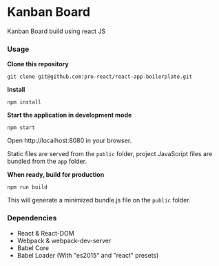 Kanban Board
=====================

Kanban Board build using react JS


### Usage
**Clone this repository**
```
git clone git@github.com:pro-react/react-app-boilerplate.git
```

**Install**
```
npm install
```

**Start the application in development mode**
```
npm start
```

Open http://localhost:8080 in your browser.

Static files are served from the `public` folder, project JavaScript files are bundled from the `app` folder.

**When ready, build for production**
```
npm run build
```

This will generate a minimized bundle.js file on the `public` folder.

### Dependencies

* React & React-DOM
* Webpack & webpack-dev-server
* Babel Core
* Babel Loader (With "es2015" and "react" presets)
